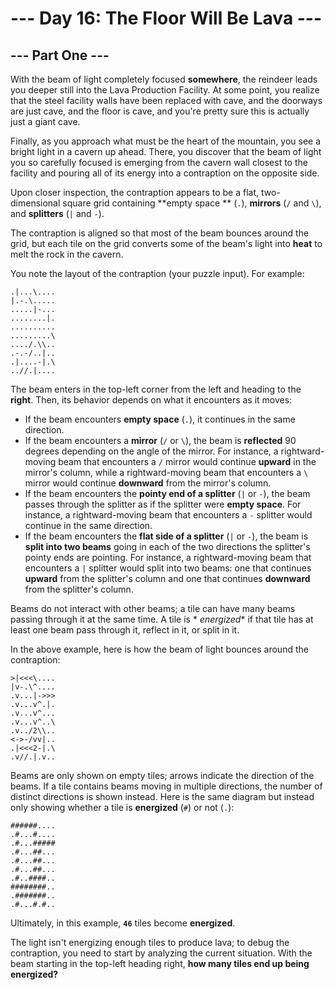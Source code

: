 # --- Day 16: The Floor Will Be Lava ---

## --- Part One ---

With the beam of light completely focused **somewhere**, the reindeer leads you deeper still into the Lava Production
Facility. At some point, you realize that the steel facility walls have been replaced with cave, and the doorways are
just cave, and the floor is cave, and you're pretty sure this is actually just a giant cave.

Finally, as you approach what must be the heart of the mountain, you see a bright light in a cavern up ahead. There, you
discover that the beam of light you so carefully focused is emerging from the cavern wall closest to the facility and
pouring all of its energy into a contraption on the opposite side.

Upon closer inspection, the contraption appears to be a flat, two-dimensional square grid containing **empty space
** (`.`), **mirrors** (`/` and `\`), and **splitters** (`|` and `-`).

The contraption is aligned so that most of the beam bounces around the grid, but each tile on the grid converts some of
the beam's light into **heat** to melt the rock in the cavern.

You note the layout of the contraption (your puzzle input). For example:

```
.|...\....
|.-.\.....
.....|-...
........|.
..........
.........\
..../.\\..
.-.-/..|..
.|....-|.\
..//.|....
```

The beam enters in the top-left corner from the left and heading to the **right**. Then, its behavior depends on what it
encounters as it moves:

- If the beam encounters **empty space** (`.`), it continues in the same direction.
- If the beam encounters a **mirror** (`/` or `\`), the beam is **reflected** 90 degrees depending on the angle of the
  mirror. For instance, a rightward-moving beam that encounters a `/` mirror would continue **upward** in the mirror's
  column, while a rightward-moving beam that encounters a `\` mirror would continue **downward** from the mirror's
  column.
- If the beam encounters the **pointy end of a splitter** (`|` or `-`), the beam passes through the splitter as if the
  splitter were **empty space**. For instance, a rightward-moving beam that encounters a `-` splitter would continue in
  the same direction.
- If the beam encounters the **flat side of a splitter** (`|` or `-`), the beam is **split into two beams** going in
  each of the two directions the splitter's pointy ends are pointing. For instance, a rightward-moving beam that
  encounters a `|` splitter would split into two beams: one that continues **upward** from the splitter's column and one
  that continues **downward** from the splitter's column.

Beams do not interact with other beams; a tile can have many beams passing through it at the same time. A tile is *
*energized** if that tile has at least one beam pass through it, reflect in it, or split in it.

In the above example, here is how the beam of light bounces around the contraption:

```
>|<<<\....
|v-.\^....
.v...|->>>
.v...v^.|.
.v...v^...
.v...v^..\
.v../2\\..
<->-/vv|..
.|<<<2-|.\
.v//.|.v..
```

Beams are only shown on empty tiles; arrows indicate the direction of the beams. If a tile contains beams moving in
multiple directions, the number of distinct directions is shown instead. Here is the same diagram but instead only
showing whether a tile is **energized** (`#`) or not (`.`):

```
######....
.#...#....
.#...#####
.#...##...
.#...##...
.#...##...
.#..####..
########..
.#######..
.#...#.#..
```

Ultimately, in this example, **`46`** tiles become **energized**.

The light isn't energizing enough tiles to produce lava; to debug the contraption, you need to start by analyzing the
current situation. With the beam starting in the top-left heading right, **how many tiles end up being energized?**